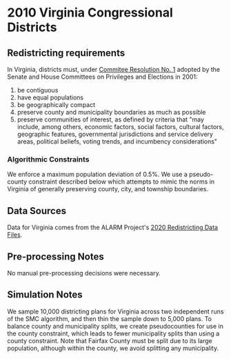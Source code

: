 # 2010 Virginia Congressional Districts

## Redistricting requirements
In Virginia, districts must, under [Commitee Resolution No. 1](https://www.virginiaredistricting.org/2010/data/publications/2011Draw1.pdf) adopted by the Senate and House Committees on Privileges and Elections in 2001:

1. be contiguous
2. have equal populations
3. be geographically compact
4. preserve county and municipality boundaries as much as possible
5. preserve communities of interest, as defined by criteria that "may include, among others, economic factors, social factors, cultural factors, geographic features, governmental jurisdictions and service delivery areas, political beliefs, voting trends, and incumbency considerations"

### Algorithmic Constraints
We enforce a maximum population deviation of 0.5%. We use a pseudo-county constraint described below which attempts to mimic the norms in Virginia of generally preserving county, city, and township boundaries.

## Data Sources
Data for Virginia comes from the ALARM Project's [2020 Redistricting Data Files](https://alarm-redist.github.io/posts/2021-08-10-census-2020/).

## Pre-processing Notes
No manual pre-processing decisions were necessary.

## Simulation Notes
We sample 10,000 districting plans for Virginia across two independent runs of the SMC algorithm, and then thin the sample down to 5,000 plans.
To balance county and municipality splits, we create pseudocounties for use in the county constraint, which leads to fewer municipality splits than using a county constraint. Note that Fairfax County must be split due to its large population, although within the county, we avoid splitting any municipality.

